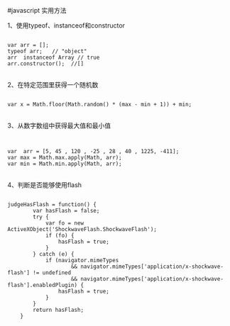 #javascript 实用方法

1、使用typeof、instanceof和constructor
<pre>
<code>
var arr = [];
typeof arr;   // "object" 
arr  instanceof Array // true
arr.constructor();  //[]
</code>
</pre>

2、在特定范围里获得一个随机数

<pre>
<code>
var x = Math.floor(Math.random() * (max - min + 1)) + min;
</code>
</pre>

3、从数字数组中获得最大值和最小值

<pre>
<code>

var  arr = [5, 45 , 120 , -25 , 28 , 40 , 1225, -411]; 
var max = Math.max.apply(Math, arr); 
var min = Math.min.apply(Math, arr);
</code>
</pre>

4、判断是否能够使用flash

<pre>
<code>
judgeHasFlash = function() {
        var hasFlash = false;
        try {
            var fo = new ActiveXObject('ShockwaveFlash.ShockwaveFlash');
            if (fo) {
                hasFlash = true;
            }
        } catch (e) {
            if (navigator.mimeTypes
                    && navigator.mimeTypes['application/x-shockwave-flash'] != undefined
                    && navigator.mimeTypes['application/x-shockwave-flash'].enabledPlugin) {
                hasFlash = true;
            }
        }
        return hasFlash;
    }
</code>
</pre>
